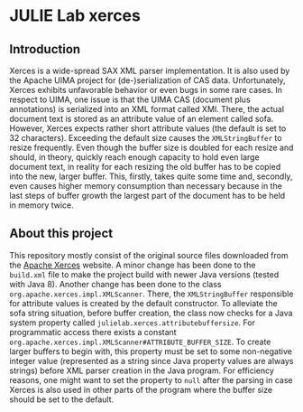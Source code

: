 # JULIE Lab xerces

## Introduction

Xerces is a wide-spread SAX XML parser implementation. It is also used by the Apache UIMA project for (de-)serialization of CAS data. Unfortunately, Xerces exhibits unfavorable behavior or even bugs in some rare cases. In respect to UIMA, one issue is that the UIMA CAS (document plus annotations) is serialized into an XML format called XMI. There, the actual document text is stored as an attribute value of an element called sofa. However, Xerces expects rather short attribute values (the default is set to 32 characters). Exceeding the default size causes the `XMLStringBuffer` to resize frequently. Even though the buffer size is doubled for each resize and should, in theory, quickly reach enough capacity to hold even large document text, in reality for each resizing the old buffer has to be copied into the new, larger buffer. This, firstly, takes quite some time and, secondly, even causes higher memory consumption than necessary because in the last steps of buffer growth the largest part of the document has to be held in memory twice.

## About this project

This repository mostly consist of the original source files downloaded from the [Apache Xerces](http://xerces.apache.org/mirrors.cgi#source) website. A minor change has been done to the `build.xml` file to make the project build with newer Java versions (tested with Java 8). Another change has been done to the class `org.apache.xerces.impl.XMLScanner`. There, the `XMLStringBuffer` responsible for attribute values is created by the default constructor.
To alleviate the sofa string situation, before buffer creation, the class now checks for a Java system property called `julielab.xerces.attributebuffersize`. For programmatic access there exists a constant `org.apache.xerces.impl.XMLScanner#ATTRIBUTE_BUFFER_SIZE`. To create larger buffers to begin with, this property must be set to some non-negative integer value (represented as a string since Java property values are always strings) before XML parser creation in the Java program. For efficiency reasons, one might want to set the property to `null` after the parsing in case Xerces is also used in other parts of the program where the buffer size should be set to the default.

